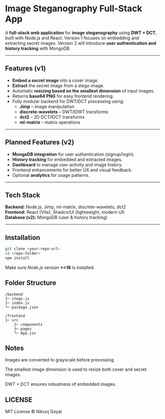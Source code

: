 # Image Steganography Full-Stack App

A **full-stack web application** for **image steganography** using **DWT + DCT**, built with Node.js and React. Version 1 focuses on embedding and extracting secret images. Version 2 will introduce **user authentication and history tracking** with MongoDB.

---

## Features (v1)

- **Embed a secret image** into a cover image.
- **Extract** the secret image from a stego image.
- Automatic **resizing based on the smallest dimension** of input images.
- Returns **base64 PNG** for easy frontend rendering.
- Fully modular backend for DWT/DCT processing using:
  - **Jimp** – image manipulation
  - **discrete-wavelets** – DWT/IDWT transforms
  - **dct2** – 2D DCT/IDCT transforms
  - **ml-matrix** – matrix operations

---

## Planned Features (v2)

- **MongoDB integration** for user authentication (signup/login).
- **History tracking** for embedded and extracted images.
- **Dashboard** to manage user activity and image history.
- Frontend enhancements for better UX and visual feedback.
- Optional **analytics** for usage patterns.

---

## Tech Stack

**Backend:** Node.js, Jimp, ml-matrix, discrete-wavelets, dct2  
**Frontend:** React (Vite), Shadcn/UI (lightweight, modern UI)  
**Database (v2):** MongoDB (user & history tracking)

---

## Installation

```bash
git clone <your-repo-url>
cd <repo-folder>
npm install

```

Make sure _Node.js_ version **>=18** is installed.

## Folder Structure

    /backend
    ├─ stego.js
    ├─ index.js
    └─ package.json

    /frontend
    ├─ src
        ├─ components
        ├─ pages
        └─ App.jsx

## Notes

Images are converted to grayscale before processing.

The smallest image dimension is used to resize both cover and secret images.

DWT + DCT ensures robustness of embedded images.

## LICENSE

MIT License © Nikunj Goyal
